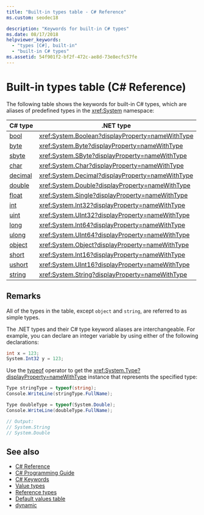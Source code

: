 ```yaml
---
title: "Built-in types table - C# Reference"
ms.custom: seodec18

description: "Keywords for built-in C# types"
ms.date: 08/17/2018
helpviewer_keywords: 
  - "types [C#], built-in"
  - "built-in C# types"
ms.assetid: 54f901f2-bf2f-472c-ae8d-73e8ecfc57fe
---
```

# Built-in types table (C# Reference)

The following table shows the keywords for built-in C# types, which are aliases of predefined types in the <xref:System> namespace:

|C# type|.NET type|  
|--------------|-------------------------|  
|[bool](bool.md)|<xref:System.Boolean?displayProperty=nameWithType>|  
|[byte](../builtin-types/integral-numeric-types.md)|<xref:System.Byte?displayProperty=nameWithType>|  
|[sbyte](../builtin-types/integral-numeric-types.md)|<xref:System.SByte?displayProperty=nameWithType>|  
|[char](char.md)|<xref:System.Char?displayProperty=nameWithType>|  
|[decimal](../builtin-types/floating-point-numeric-types.md)|<xref:System.Decimal?displayProperty=nameWithType>|  
|[double](../builtin-types/floating-point-numeric-types.md)|<xref:System.Double?displayProperty=nameWithType>|  
|[float](../builtin-types/floating-point-numeric-types.md)|<xref:System.Single?displayProperty=nameWithType>|  
|[int](../builtin-types/integral-numeric-types.md)|<xref:System.Int32?displayProperty=nameWithType>|  
|[uint](../builtin-types/integral-numeric-types.md)|<xref:System.UInt32?displayProperty=nameWithType>|  
|[long](../builtin-types/integral-numeric-types.md)|<xref:System.Int64?displayProperty=nameWithType>|  
|[ulong](../builtin-types/integral-numeric-types.md)|<xref:System.UInt64?displayProperty=nameWithType>|  
|[object](object.md)|<xref:System.Object?displayProperty=nameWithType>|  
|[short](../builtin-types/integral-numeric-types.md)|<xref:System.Int16?displayProperty=nameWithType>|  
|[ushort](../builtin-types/integral-numeric-types.md)|<xref:System.UInt16?displayProperty=nameWithType>|  
|[string](string.md)|<xref:System.String?displayProperty=nameWithType>|  
  
## Remarks

All of the types in the table, except `object` and `string`, are referred to as simple types.

The .NET types and their C# type keyword aliases are interchangeable. For example, you can declare an integer variable by using either of the following declarations:

```csharp
int x = 123;
System.Int32 y = 123;
```

Use the [typeof](../operators/type-testing-and-cast.md#typeof-operator) operator to get the <xref:System.Type?displayProperty=nameWithType> instance that represents the specified type:

```csharp
Type stringType = typeof(string);
Console.WriteLine(stringType.FullName);

Type doubleType = typeof(System.Double);
Console.WriteLine(doubleType.FullName);

// Output:
// System.String
// System.Double
```

## See also

- [C# Reference](../index.md)
- [C# Programming Guide](../../programming-guide/index.md)
- [C# Keywords](index.md)
- [Value types](value-types.md)
- [Reference types](reference-types.md)
- [Default values table](default-values-table.md)
- [dynamic](/dotnet/csharp/language-reference/builtin-types/reference-types)

